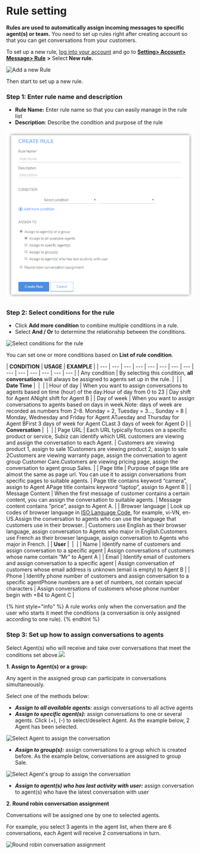 # Rule setting

**Rules are used to automatically assign incoming messages to specific agent\(s\) or team.** You need to set up rules right after creating account so that you can get conversations from your customers.

To set up a new rule, [log into your account](https://app.subiz.com/login) and go to [**Setting&gt; Account&gt; Message&gt; Rule**](https://app.subiz.com/settings/rule-setting) **&gt;** Select **New rule.**

![Add a new Rule](https://docv4.subiz.com/wp-content/uploads/2018/03/New-rule-1.png)

Then start to set up a new rule.

### **Step 1: Enter rule name and description**

* **Rule Name:** Enter rule name so that you can easily manage in the rule list
* **Description**: Describe the condition and purpose of the rule

![Import the file and description of the rule](../../../.gitbook/assets/image%20%2815%29.png)

### **Step 2: Select conditions for the rule**

* Click **Add more condition** to combine multiple conditions in a rule.
* Select **And / Or** to determine the relationship between the conditions.

![ Select conditions for the rule](https://docv4.subiz.com/wp-content/uploads/2018/03/condition.png)

You can set one or more conditions based on **List of rule condition**.

| **CONDITION** | **USAGE** | **EXAMPLE** |
| --- | --- | --- | --- | --- | --- | --- | --- | --- | --- | --- | --- | --- | --- |
| Any condition |  By selecting this condition, **all conversations** will always be assigned to agents set up in the rule. | ​ |
| **Date Time** | ​ | ​ |
| Hour of day | When you want to assign conversations to agents based on time \(hour\) of the day.Hour of day from 0 to 23 | Day shift for Agent ANight shift for Agent B |
| Day of week | When you want to assign conversations to agents based on days in week.Note: days of week are recorded as numbers from 2-8. Monday = 2, Tuesday = 3…, Sunday = 8 | Monday, Wednesday and Friday for Agent ATuesday and Thursday for Agent BFirst 3 days of week for Agent CLast 3 days of week for Agent D |
| **Conversation** | ​ | ​ |
| Page URL | Each URL typically focuses on a specific product or service, Subiz can identify which URL customers are viewing and assign the conversation to each Agent. | Customers are viewing product 1, assign to sale 1Customers are viewing product 2, assign to sale 2Customers are viewing warranty page, assign the conversation to agent group Customer Care.Customers are viewing pricing page, assign the conversation to agent group Sales. |
| Page title | Purpose of page title are almost the same as page url. You can use it to assign conversations from specific pages to suitable agents. | Page title contains keyword “camera”, assign to Agent APage title contains keyword “laptop”, assign to Agent B |
| Message Content | When the first message of customer contains a certain content, you can assign the conversation to suitable agents. | Message content contains “price”, assign to Agent A. |
| Browser language | Look up codes of browser language in [ISO Language Code](http://www.lingoes.net/en/translator/langcode.htm), for example, vi-VN, en-US.Assign the conversation to agents who can use the language that customers use in their browser. | Customers use English as their browser language, assign conversation to Agents who major in English.Customers use French as their browser language, assign conversation to Agents who major in French. |
| **User** | ​ | ​ |
| Name | Identify name of customers and assign conversation to a specific agent | Assign conversations of customers whose name contain “Mr” to Agent A |
| Email | Identify email of customers and assign conversation to a specific agent | Assign conversation of customers whose email address is unknown \(email is empty\) to Agent B |
| Phone | Identify phone number of customers and assign conversation to a specific agentPhone numbers are a set of numbers, not contain special characters | Assign conversations of customers whose phone number begin with +84 to Agent C |

{% hint style="info" %}
A rule works only when the conversation and the user who starts it meet the conditions \(a conversation is only assigned according to one rule\).
{% endhint %}

### **Step 3: Set up how to assign conversations to agents**

Select Agent\(s\) who will receive and take over conversations that meet the conditions set above.![](https://docv4.subiz.com/wp-content/uploads/2018/03/assign-to.png)

**1. Assign to Agent\(s\) or a group:**

Any agent in the assigned group can participate in conversations simultaneously.

Select one of the methods below:

* _**Assign to all available agents:**_ assign conversations to all active agents
* _**Assign to specific agent\(s\):**_ assign conversations to one or several agents. Click \(+\), \(-\) to select/deselect Agent. As the example below, 2 Agent has been selected.

![Select Agent to assign the conversation](https://docv4.subiz.com/wp-content/uploads/2018/03/rule-example-1.png)

* _**Assign to group\(s\):**_ assign conversations to a group which is created before. As the example below, conversations are assigned to group Sale.

![Select Agent&apos;s group to assign the conversation](https://docv4.subiz.com/wp-content/uploads/2018/03/rule-example-2.png)

* _**Assign to agent\(s\) who has last activity with user:**_ assign conversation to agent\(s\) who have the latest conversation with user

**2. Round robin conversation assignment**

Conversations will be assigned one by one to selected agents.

For example, you select 3 agents in the agent list, when there are 6 conversations, each Agent will receive 2 conversations in turn.

![Round robin conversation assignment](https://docv4.subiz.com/wp-content/uploads/2018/03/rule-example-3.png)



